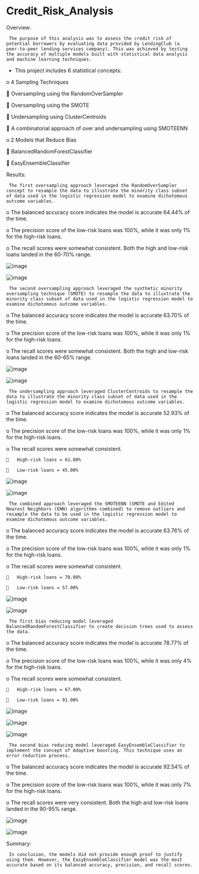 # Credit_Risk_Analysis



Overview:


     The purpose of this analysis was to assess the credit risk of potential borrowers by evaluating data provided by LendingClub (a peer-to-peer lending services company). This was achieved by testing the accuracy of multiple models built with statistical data analysis and machine learning techniques.


-	This project includes 6 statistical concepts:

o	4 Sampling Techniques

  	Oversampling using the RandomOverSampler

  	Oversampling using the SMOTE

  	Undersampling using ClusterCentroids

  	A combinatorial approach of over and undersampling using SMOTEENN


o	2 Models that Reduce Bias

  	BalancedRandomForestClassifier

  	EasyEnsembleClassifier
  
  
  
Results:


     The first oversampling approach leveraged the RandomOverSampler concept to resample the data to illustrate the minority class subset of data used in the logistic regression model to examine dichotomous outcome variables.

  o	The balanced accuracy score indicates the model is accurate 64.44% of the time.

  o	The precision score of the low-risk loans was 100%, while it was only 1% for the high-risk loans.

  o	The recall scores were somewhat consistent. Both the high and low-risk loans landed in the 60-70% range.

![image](https://user-images.githubusercontent.com/96176817/167279543-090261f4-cc2e-4938-a438-b8515f916271.png)

![image](https://user-images.githubusercontent.com/96176817/167279546-478a5119-4278-4a3a-a990-7f329edbd1f0.png)


     The second oversampling approach leveraged the synthetic minority oversampling technique (SMOTE) to resample the data to illustrate the minority class subset of data used in the logistic regression model to examine dichotomous outcome variables.

  o	The balanced accuracy score indicates the model is accurate 63.70% of the time.

  o	The precision score of the low-risk loans was 100%, while it was only 1% for the high-risk loans.

  o	The recall scores were somewhat consistent. Both the high and low-risk loans landed in the 60-65% range.

![image](https://user-images.githubusercontent.com/96176817/167279558-1fb5d7ad-913c-401d-b326-ddc63e63f09a.png)

![image](https://user-images.githubusercontent.com/96176817/167279561-11052f5f-b0eb-4876-82b7-fae420df0fee.png)


     The undersampling approach leveraged ClusterCentroids to resample the data to illustrate the minority class subset of data used in the logistic regression model to examine dichotomous outcome variables.

  o	The balanced accuracy score indicates the model is accurate 52.93% of the time.

  o	The precision score of the low-risk loans was 100%, while it was only 1% for the high-risk loans.

  o	The recall scores were somewhat consistent.

    	High-risk loans = 61.00%

    	Low-risk loans = 45.00%

![image](https://user-images.githubusercontent.com/96176817/167279576-d3837b91-358f-4145-ade8-6118d1d6f423.png)

![image](https://user-images.githubusercontent.com/96176817/167279578-bac3ac50-6f89-4714-92e6-48b20efd1d22.png)


     The combined approach leveraged the SMOTEENN (SMOTE and Edited Nearest Neighbors (ENN) algorithms combined) to remove outliers and resample the data to be used in the logistic regression model to examine dichotomous outcome variables.

  o	The balanced accuracy score indicates the model is accurate 63.76% of the time.

  o	The precision score of the low-risk loans was 100%, while it was only 1% for the high-risk loans.

  o	The recall scores were somewhat consistent.

    	High-risk loans = 70.00%

    	Low-risk loans = 57.00%

![image](https://user-images.githubusercontent.com/96176817/167279587-ae561122-de9e-45b9-b54f-7f023836027c.png)

![image](https://user-images.githubusercontent.com/96176817/167279592-c38169e5-b0d0-4c7d-96cf-2ccb8c2603bf.png)


     The first bias reducing model leveraged BalancedRandomForestClassifier to create decision trees used to assess the data.

  o	The balanced accuracy score indicates the model is accurate 78.77% of the time.

  o	The precision score of the low-risk loans was 100%, while it was only 4% for the high-risk loans.

  o	The recall scores were somewhat consistent.

    	High-risk loans = 67.00%

    	Low-risk loans = 91.00%

![image](https://user-images.githubusercontent.com/96176817/167279612-55465c29-00df-43b0-b60d-1140b267c1a6.png)

![image](https://user-images.githubusercontent.com/96176817/167279618-40b5db32-46d6-476d-b5bd-4698de03266b.png)

![image](https://user-images.githubusercontent.com/96176817/167279628-f36d15bd-7891-45fb-8aa4-c399d5c04e02.png)


     The second bias reducing model leveraged EasyEnsembleClassifier to implement the concept of Adaptive boosting. This technique uses an error reduction process.

  o	The balanced accuracy score indicates the model is accurate 92.54% of the time.

  o	The precision score of the low-risk loans was 100%, while it was only 7% for the high-risk loans.

  o	The recall scores were very consistent. Both the high and low-risk loans landed in the 90-95% range.

![image](https://user-images.githubusercontent.com/96176817/167279643-661049a5-e785-4f2d-bbea-d7a8a7c3405c.png)

![image](https://user-images.githubusercontent.com/96176817/167279647-15911ea5-983b-47ba-ac17-cb32a4cf0c02.png)



Summary:


     In conclusion, the models did not provide enough proof to justify using them. However, the EasyEnsembleClassifier model was the most accurate based on its balanced accuracy, precision, and recall scores.
